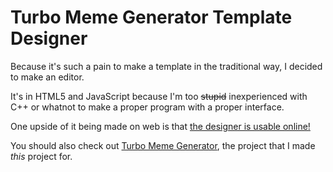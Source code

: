 # Turbo Meme Generator Template Designer
Because it's such a pain to make a template in the traditional way, I decided to make an editor.

It's in HTML5 and JavaScript because I'm too ~~stupid~~ inexperienced with C++ or whatnot to make a proper program with a proper interface.

One upside of it being made on web is that [the designer is usable online!](https://chaquator.github.io/tmgtd/index.html)

You should also check out [Turbo Meme Generator](https://github.com/Chaquator/turbo-meme-generator), the project that I made _this_ project for.